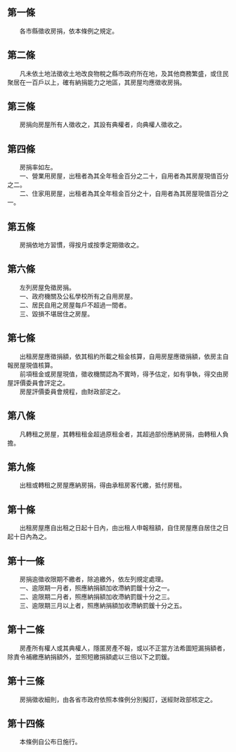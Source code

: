 第一條 
-------
　　各市縣徵收房捐，依本條例之規定。  


第二條 
-------
　　凡未依土地法徵收土地改良物稅之縣市政府所在地，及其他商務繁盛，或住民聚居在一百戶以上，確有納捐能力之地區，其房屋均應徵收房捐。  


第三條 
-------
　　房捐向房屋所有人徵收之，其設有典權者，向典權人徵收之。  


第四條 
-------
　　房捐率如左。  
　　一、營業用房屋，出租者為其全年租金百分之二十，自用者為其房屋現值百分之二。  
　　二、住家用房屋，出租者為其全年租金百分之十，自用者為其房屋現值百分之一。  


第五條 
-------
　　房捐依地方習慣，得按月或按季定期徵收之。  


第六條 
-------
　　左列房屋免徵房捐。  
　　一、政府機關及公私學校所有之自用房屋。  
　　二、居民自用之房屋每戶不超過一間者。  
　　三、毀損不堪居住之房屋。  


第七條 
-------
　　出租房屋應徵捐額，依其租約所載之租金核算，自用房屋應徵捐額，依房主自報房屋現值核算。  
　　前項租金或房屋現值，徵收機關認為不實時，得予估定，如有爭執，得交由房屋評價委員會評定之。  
　　房屋評價委員會規程，由財政部定之。  


第八條 
-------
　　凡轉租之房屋，其轉租租金超過原租金者，其超過部份應納房捐，由轉租人負擔。  


第九條 
-------
　　出租或轉租之房屋應納房捐，得由承租房客代繳，抵付房租。  


第十條 
-------
　　出租房屋應自出租之日起十日內，由出租人申報租額，自住房屋應自居住之日起十日內為之。  


第十一條 
---------
　　房捐逾徵收限期不繳者，除追繳外，依左列規定處理。  
　　一、逾限期一月者，照應納捐額加收滯納罰鍰十分之一。  
　　二、逾限期二月者，照應納捐額加收滯納罰鍰十分之三。  
　　三、逾限期三月以上者，照應納捐額加收滯納罰鍰十分之五。  


第十二條 
---------
　　房產所有權人或其典權人，隱匿房產不報，或以不正當方法希圖短漏捐額者，除責令補繳應納捐額外，並照短繳捐額處以三倍以下之罰鍰。  


第十三條 
---------
　　房捐徵收細則，由各省市政府依照本條例分別擬訂，送經財政部核定之。  


第十四條 
---------
　　本條例自公布日施行。